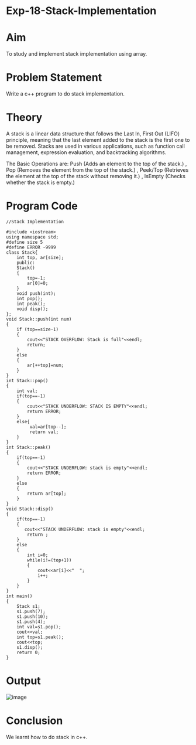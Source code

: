 # Exp-18-Stack-Implementation
# Aim
To study and implement stack implementation using array.
# Problem Statement
Write a c++ program to do stack implementation.
# Theory
A stack is a linear data structure that follows the Last In, First Out (LIFO) principle, meaning that the last element added to the stack is the first one to be removed. Stacks are used in various applications, such as function call management, expression evaluation, and backtracking algorithms.

The Basic Operations are:
Push (Adds an element to the top of the stack.) ,
Pop (Removes the element from the top of the stack.) ,
Peek/Top (Retrieves the element at the top of the stack without removing it.) ,
IsEmpty (Checks whether the stack is empty.)

# Program Code
```
//Stack Implementation

#include <iostream>
using namespace std;
#define size 5
#define ERROR -9999
class Stack{
    int top, ar[size];
    public:
    Stack()
    {
        top=-1;
        ar[0]=0;
    }
    void push(int);
    int pop();
    int peak();
    void disp();
};
void Stack::push(int num)
{
    if (top==size-1)
    {
        cout<<"STACK OVERFLOW: Stack is full"<<endl;
        return;
    }
    else
    {
        ar[++top]=num;
    }
}
int Stack::pop()
{
    int val;
    if(top==-1)
    {
        cout<<"STACK UNDERFLOW: STACK IS EMPTY"<<endl;
        return ERROR;
    }
    else{
         val=ar[top--];
         return val;
    }
}
int Stack::peak()
{
    if(top==-1)
    {
        cout<<"STACK UNDERFLOW: stack is empty"<<endl;
        return ERROR;
    }
    else
    {
        return ar[top];
    }
}
void Stack::disp()
{
    if(top==-1)
    {
       cout<<"STACK UNDERFLOW: stack is empty"<<endl;
        return ;
    }
    else
    {
        int i=0;
        while(i!=(top+1))
        {
            cout<<ar[i]<<"  ";
            i++;
        }
    }
}
int main()
{
    Stack s1;
    s1.push(7);
    s1.push(10);
    s1.push(4);
    int val=s1.pop();
    cout<<val;
    int top=s1.peak();
    cout<<top;
    s1.disp();
    return 0;
}
```
# Output
![image](https://github.com/user-attachments/assets/2a0e82d0-c621-45c1-ab56-c80dc1e4bebb)

# Conclusion
We learnt how to do stack in c++.
